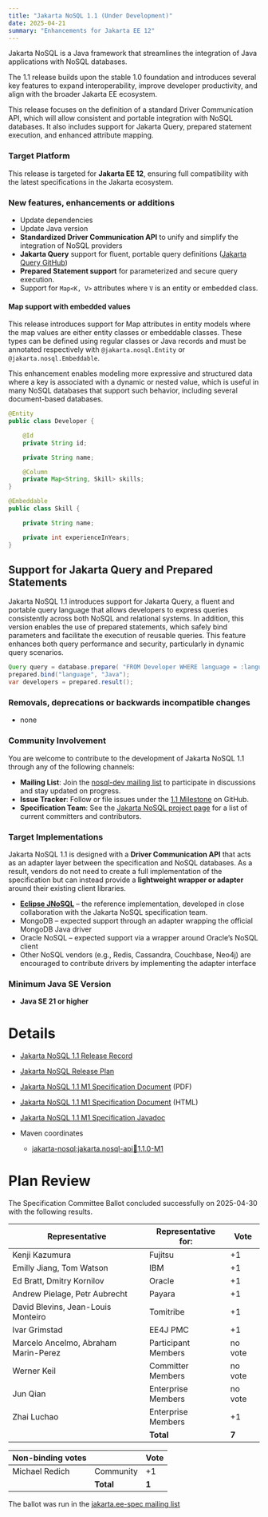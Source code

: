 ```yaml
---
title: "Jakarta NoSQL 1.1 (Under Development)"
date: 2025-04-21
summary: "Enhancements for Jakarta EE 12"
---
```


Jakarta NoSQL is a Java framework that streamlines the integration of Java applications with NoSQL databases.

The 1.1 release builds upon the stable 1.0 foundation and introduces several key features to expand interoperability, improve developer productivity, and align with the broader Jakarta EE ecosystem.

This release focuses on the definition of a standard Driver Communication API, which will allow consistent and portable integration with NoSQL databases. It also includes support for Jakarta Query, prepared statement execution, and enhanced attribute mapping.

### Target Platform

This release is targeted for **Jakarta EE 12**, ensuring full compatibility with the latest specifications in the Jakarta ecosystem.



### New features, enhancements or additions

* Update dependencies
* Update Java version
* **Standardized Driver Communication API** to unify and simplify the integration of NoSQL providers
* **Jakarta Query** support for fluent, portable query definitions ([Jakarta Query GitHub](https://github.com/jakartaee/query))
* **Prepared Statement support** for parameterized and secure query execution.
* Support for `Map<K, V>` attributes where `V` is an entity or embedded class.



#### Map support with embedded values

This release introduces support for Map attributes in entity models where the map values are either entity classes or embeddable classes. These types can be defined using regular classes or Java records and must be annotated respectively with `@jakarta.nosql.Entity` or `@jakarta.nosql.Embeddable`.

This enhancement enables modeling more expressive and structured data where a key is associated with a dynamic or nested value, which is useful in many NoSQL databases that support such behavior, including several document-based databases.


```java
@Entity
public class Developer {

    @Id
    private String id;

    private String name;

    @Column
    private Map<String, Skill> skills;
}

@Embeddable
public class Skill {

    private String name;

    private int experienceInYears;
}

```

##  Support for Jakarta Query and Prepared Statements

Jakarta NoSQL 1.1 introduces support for Jakarta Query, a fluent and portable query language that allows developers to express queries consistently across both NoSQL and relational systems. In addition, this version enables the use of prepared statements, which safely bind parameters and facilitate the execution of reusable queries. This feature enhances both query performance and security, particularly in dynamic query scenarios.

```java
Query query = database.prepare( "FROM Developer WHERE language = :language");
prepared.bind("language", "Java");
var developers = prepared.result();
```

### Removals, deprecations or backwards incompatible changes

* none 

### Community Involvement

You are welcome to contribute to the development of Jakarta NoSQL 1.1 through any of the following channels:

-  **Mailing List**: Join the [nosql-dev mailing list](https://accounts.eclipse.org/mailing-list/nosql-dev) to participate in discussions and stay updated on progress.
-  **Issue Tracker**: Follow or file issues under the [1.1 Milestone](https://github.com/jakartaee/nosql/issues) on GitHub.
-  **Specification Team**: See the [Jakarta NoSQL project page](https://projects.eclipse.org/projects/ee4j.nosql/who) for a list of current committers and contributors.

### Target Implementations

Jakarta NoSQL 1.1 is designed with a **Driver Communication API** that acts as an adapter layer between the specification and NoSQL databases. As a result, vendors do not need to create a full implementation of the specification but can instead provide a **lightweight wrapper or adapter** around their existing client libraries.

- [**Eclipse JNoSQL**](https://github.com/eclipse/jnosql) – the reference implementation, developed in close collaboration with the Jakarta NoSQL specification team.
- MongoDB – expected support through an adapter wrapping the official MongoDB Java driver
- Oracle NoSQL – expected support via a wrapper around Oracle’s NoSQL client
- Other NoSQL vendors (e.g., Redis, Cassandra, Couchbase, Neo4j) are encouraged to contribute drivers by implementing the adapter interface

### Minimum Java SE Version
<!-- Specify the minimum required Java SE version for this specification -->
* **Java SE 21 or higher**

# Details

* [Jakarta NoSQL 1.1 Release Record](https://projects.eclipse.org/projects/ee4j.nosql/releases/1.1)

* [Jakarta NoSQL Release Plan](https://projects.eclipse.org/projects/ee4j.nosql/releases/1.0)
* [Jakarta NoSQL 1.1 M1 Specification Document](./jakarta-nosql-1.1-M1.pdf) (PDF)
* [Jakarta NoSQL 1.1 M1 Specification Document](./jakarta-nosql-1.1-M1.html) (HTML)
* [Jakarta NoSQL 1.1 M1 Specification Javadoc](./apidocs)
* Maven coordinates
  * [jakarta-nosql:jakarta.nosql-api:jar:1.1.0-M1](https://central.sonatype.com/artifact/jakarta.nosql/jakarta.nosql-api)


# Plan Review
The Specification Committee Ballot concluded successfully on 2025-04-30 with the following results.

| Representative                                 | Representative for: | Vote |
|------------------------------------------------|---------------------|------|
| Kenji Kazumura                                 | Fujitsu             |  +1  |
| Emilly Jiang, Tom Watson                       | IBM                 |  +1  |
| Ed Bratt, Dmitry Kornilov                      | Oracle              |  +1  |
| Andrew Pielage, Petr Aubrecht                  | Payara              |  +1  |
| David Blevins, Jean-Louis Monteiro             | Tomitribe           |  +1  |
| Ivar Grimstad                                  | EE4J PMC            |  +1  |
| Marcelo Ancelmo, Abraham Marin-Perez           | Participant Members | no vote  |
| Werner Keil                                    | Committer Members   | no vote  |
| Jun Qian                                       | Enterprise Members  | no vote  |
| Zhai Luchao                                    | Enterprise Members  |  +1  |
|                                                | **Total**           |**7**|

| Non-binding votes                              |                     | Vote |
|------------------------------------------------|---------------------|------|
| Michael Redich                                 | Community           |  +1  |
|                                                | **Total**           | **1**|

The ballot was run in the [jakarta.ee-spec mailing list](https://www.eclipse.org/lists/jakarta.ee-spec/msg03916.html)
